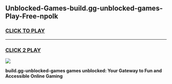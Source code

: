 
## Unblocked-Games-build.gg-unblocked-games-Play-Free-npolk
<h3>
<a href="https://premium76.site?title=build.gg-unblocked-games&ref=15A">CLICK TO PLAY</a></h3>
<hr>

<h3>
<a href="https://premium76.site?title=build.gg-unblocked-games&ref=15A">CLICK 2 PLAY</a>
  
</h3>

<a href="https://premium76.site?title=build.gg-unblocked-games&ref=15A"><img src="https://clearcache.store/games.png"></a>


**build.gg-unblocked-games games unblocked: Your Gateway to Fun and Accessible Online Gaming**
